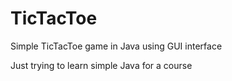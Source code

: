 # TicTacToe
Simple TicTacToe game in Java using GUI interface

Just trying to learn simple Java for a course 
